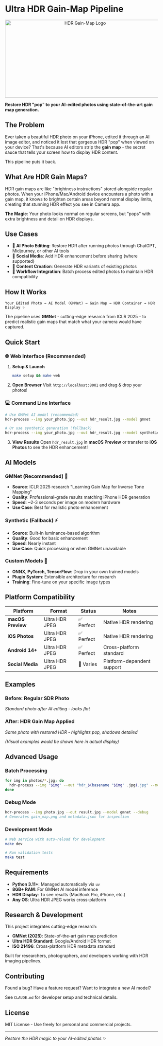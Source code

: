 # Ultra HDR Gain-Map Pipeline

<p align="center">
  <img src="logo4_final.png" alt="HDR Gain-Map Logo" width="512" height="256">
</p>

**Restore HDR "pop" to your AI-edited photos using state-of-the-art gain map generation.**

## The Problem

Ever taken a beautiful HDR photo on your iPhone, edited it through an AI image editor, and noticed it lost that gorgeous HDR "pop" when viewed on your device? That's because AI editors strip the **gain map** - the secret sauce that tells your screen how to display HDR content.

This pipeline puts it back.

## What Are HDR Gain Maps?

HDR gain maps are like "brightness instructions" stored alongside regular photos. When your iPhone/Mac/Android device encounters a photo with a gain map, it knows to brighten certain areas beyond normal display limits, creating that stunning HDR effect you see in Camera app.

**The Magic**: Your photo looks normal on regular screens, but "pops" with extra brightness and detail on HDR displays.

## Use Cases

- 📱 **AI Photo Editing**: Restore HDR after running photos through ChatGPT, Midjourney, or other AI tools
- 📸 **Social Media**: Add HDR enhancement before sharing (where supported)
- 🎨 **Content Creation**: Generate HDR variants of existing photos
- 🔧 **Workflow Integration**: Batch process edited photos to maintain HDR compatibility

## How It Works

```
Your Edited Photo → AI Model (GMNet) → Gain Map → HDR Container → HDR Display ✨
```

The pipeline uses **GMNet** - cutting-edge research from ICLR 2025 - to predict realistic gain maps that match what your camera would have captured.

## Quick Start

### 🌐 Web Interface (Recommended)

1. **Setup & Launch**
   ```bash
   make setup && make web
   ```
   
2. **Open Browser**
   Visit `http://localhost:8001` and drag & drop your photos!

### 💻 Command Line Interface  

```bash
# Use GMNet AI model (recommended)
hdr-process --img your_photo.jpg --out hdr_result.jpg --model gmnet

# Or use synthetic generation (fallback)  
hdr-process --img your_photo.jpg --out hdr_result.jpg --model synthetic
```

3. **View Results**
   Open `hdr_result.jpg` in **macOS Preview** or transfer to **iOS Photos** to see the HDR enhancement!

## AI Models

### GMNet (Recommended) 🤖
- **Source**: ICLR 2025 research "Learning Gain Map for Inverse Tone Mapping"
- **Quality**: Professional-grade results matching iPhone HDR generation
- **Speed**: ~2-3 seconds per image on modern hardware
- **Use Case**: Best for realistic photo enhancement

### Synthetic (Fallback) ⚡
- **Source**: Built-in luminance-based algorithm
- **Quality**: Good for basic enhancement
- **Speed**: Nearly instant
- **Use Case**: Quick processing or when GMNet unavailable

### Custom Models 🔧
- **ONNX, PyTorch, TensorFlow**: Drop in your own trained models
- **Plugin System**: Extensible architecture for research
- **Training**: Fine-tune on your specific image types

## Platform Compatibility

| Platform | Format | Status | Notes |
|----------|--------|---------|-------|
| **macOS Preview** | Ultra HDR JPEG | ✅ Perfect | Native HDR rendering |
| **iOS Photos** | Ultra HDR JPEG | ✅ Perfect | Native HDR rendering |
| **Android 14+** | Ultra HDR JPEG | ✅ Perfect | Cross-platform standard |
| **Social Media** | Ultra HDR JPEG | 🔄 Varies | Platform-dependent support |

## Examples

### Before: Regular SDR Photo
*Standard photo after AI editing - looks flat*

### After: HDR Gain Map Applied  
*Same photo with restored HDR - highlights pop, shadows detailed*

*(Visual examples would be shown here in actual display)*

## Advanced Usage

### Batch Processing
```bash
for img in photos/*.jpg; do
  hdr-process --img "$img" --out "hdr_$(basename "$img" .jpg).jpg" --model gmnet
done
```

### Debug Mode
```bash
hdr-process --img photo.jpg --out result.jpg --model gmnet --debug
# Generates gain_map.png and metadata.json for inspection
```

### Development Mode
```bash
# Web service with auto-reload for development
make dev

# Run validation tests
make test
```

## Requirements

- **Python 3.11+**: Managed automatically via `uv`
- **8GB+ RAM**: For GMNet AI model inference
- **HDR Display**: To see results (MacBook Pro, iPhone, etc.)
- **Any OS**: Ultra HDR JPEG works cross-platform

## Research & Development

This project integrates cutting-edge research:
- **GMNet (2025)**: State-of-the-art gain map prediction
- **Ultra HDR Standard**: Google/Android HDR format
- **ISO 21496**: Cross-platform HDR metadata standard

Built for researchers, photographers, and developers working with HDR imaging pipelines.

## Contributing

Found a bug? Have a feature request? Want to integrate a new AI model?

See `CLAUDE.md` for developer setup and technical details.

## License

MIT License - Use freely for personal and commercial projects.

---

*Restore the HDR magic to your AI-edited photos* ✨
